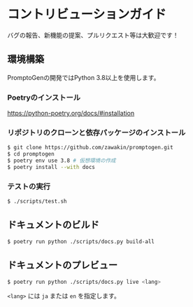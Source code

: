 # コントリビューションガイド

バグの報告、新機能の提案、プルリクエスト等は大歓迎です！

## 環境構築

PromptoGenの開発ではPython 3.8以上を使用します。

### Poetryのインストール

https://python-poetry.org/docs/#installation

### リポジトリのクローンと依存パッケージのインストール

```bash
$ git clone https://github.com/zawakin/promptogen.git
$ cd promptogen
$ poetry env use 3.8 # 仮想環境の作成
$ poetry install --with docs
```

### テストの実行

```bash
$ ./scripts/test.sh
```

## ドキュメントのビルド

```bash
$ poetry run python ./scripts/docs.py build-all
```

## ドキュメントのプレビュー

```bash
$ poetry run python ./scripts/docs.py live <lang>
```

`<lang>` には `ja` または `en` を指定します。
